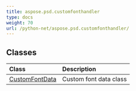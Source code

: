```yaml
---
title: aspose.psd.customfonthandler
type: docs
weight: 70
url: /python-net/aspose.psd.customfonthandler/
---
```





## **Classes**
| **Class** | **Description** |
| :- | :- |
| [CustomFontData](/psd/python-net/aspose.psd.customfonthandler/customfontdata/) | Custom font data class |
